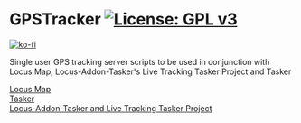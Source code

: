 # GPSTracker [![License: GPL v3](https://img.shields.io/badge/License-GPL%20v2-blue.svg)](https://www.gnu.org/licenses/gpl-2.0)
[![ko-fi](https://ko-fi.com/img/githubbutton_sm.svg)](https://ko-fi.com/A0A2DN3BX)

Single user GPS tracking server scripts to be used in conjunction with Locus Map, Locus-Addon-Tasker's Live Tracking Tasker Project and Tasker

[Locus Map](https://www.locusmap.app/)<br>
[Tasker](https://tasker.joaoapps.com/)<br>
[Locus-Addon-Tasker and Live Tracking Tasker Project](https://github.com/bDekaru/Locus-Addon-Tasker)<br>
